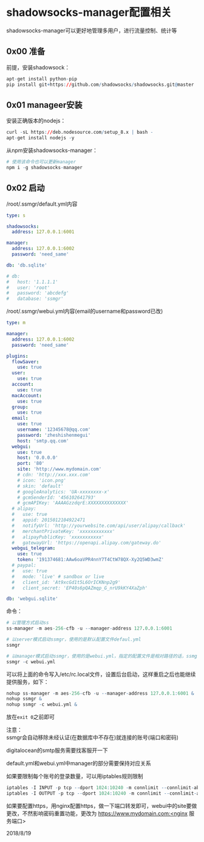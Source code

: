 # shadowsocks-manager配置相关

shadowsocks-manager可以更好地管理多用户，进行流量控制、统计等  

## 0x00 准备 
前提，安装shadowsock：  
```r
apt-get install python-pip
pip install git+https://github.com/shadowsocks/shadowsocks.git@master
```

## 0x01 manageer安装
安装正确版本的nodejs：  
```r
curl -sL https://deb.nodesource.com/setup_8.x | bash -
apt-get install nodejs -y
```

从npm安装shadowsocks-manager：  
```r
# 使用该命令也可以更新manager
npm i -g shadowsocks-manager
```

## 0x02 启动

/root/.ssmgr/default.yml内容  
```yaml
type: s

shadowsocks:
  address: 127.0.0.1:6001

manager:
  address: 127.0.0.1:6002
  password: 'need_same'

db: 'db.sqlite'

# db:
#   host: '1.1.1.1'
#   user: 'root'
#   password: 'abcdefg'
#   database: 'ssmgr'
```
/root/.ssmgr/webui.yml内容(email的username和password已改)  
```yaml
type: m

manager:
  address: 127.0.0.1:6002
  password: 'need_same'

plugins:
  flowSaver:
    use: true
  user:
    use: true
  account:
    use: true
  macAccount:
    use: true
  group:
    use: true
  email:
    use: true
    username: '12345678@qq.com'
    password: 'zheshishenmegui'
    host: 'smtp.qq.com'
  webgui:
    use: true
    host: '0.0.0.0'
    port: '80'
    site: 'http://www.mydomain.com'
    # cdn: 'http://xxx.xxx.com'
    # icon: 'icon.png'
    # skin: 'default'
    # googleAnalytics: 'UA-xxxxxxxx-x'
    # gcmSenderId: '456102641793'
    # gcmAPIKey: 'AAAAGzzdqrE:XXXXXXXXXXXXXX'
  # alipay:
  #   use: true
  #   appid: 2015012104922471
  #   notifyUrl: 'http://yourwebsite.com/api/user/alipay/callback'
  #   merchantPrivateKey: 'xxxxxxxxxxxx'
  #   alipayPublicKey: 'xxxxxxxxxxx'
  #   gatewayUrl: 'https://openapi.alipay.com/gateway.do'
  webgui_telegram:
    use: true
    token: '191374681:AAw6oaVPR4nnY7T4CtW78QX-Xy2Q5WD3wmZ'
  # paypal:
  #   use: true
  #   mode: 'live' # sandbox or live
  #   client_id: 'At9xcGd1t5L6OrICKNnp2g9'
  #   client_secret: 'EP40s6pQAZmqp_G_nrU9kKY4XaZph'

db: 'webgui.sqlite'
```


命令：  
```r
# 以管理方式启动ss
ss-manager -m aes-256-cfb -u --manager-address 127.0.0.1:6001

# 以server模式启动ssmgr，使用的是默认配置文件defaul.yml
ssmgr

# 以manager模式启动ssmgr，使用的是webui.yml，指定的配置文件是相对路径的话，ssmgr会去/roo/.ssmgr文件夹下查找
ssmgr -c webui.yml
```

可以将上面的命令写入/etc/rc.local文件，设置后台启动，这样重启之后也能继续提供服务，如下：  
```r
nohup ss-manager -m aes-256-cfb -u --manager-address 127.0.0.1:6001 &
nohup ssmgr &
nohup ssmgr -c webui.yml &
```
放在`exit 0`之前即可  


注意：  
ssmgr会自动移除未经认证(在数据库中不存在)就连接的账号(端口和密码)  

digitalocean的smtp服务需要找客服开一下  

default.yml和webui.yml中manager的部分需要保持对应关系  

如果要限制每个账号的登录数量，可以用iptables规则限制  
```r
iptables -I INPUT -p tcp --dport 1024:10240 -m connlimit --connlimit-above 5 -j DROP
iptables -I OUTPUT -p tcp --dport 1024:10240 -m connlimit --connlimit-above 5 -j DROP
```

如果要配置https，用nginx配置https，做一下端口转发即可，webui中的site要做更改，不然影响密码重置功能，更改为 https://www.mydomain.com:<nginx 服务端口>  


2018/8/19  
